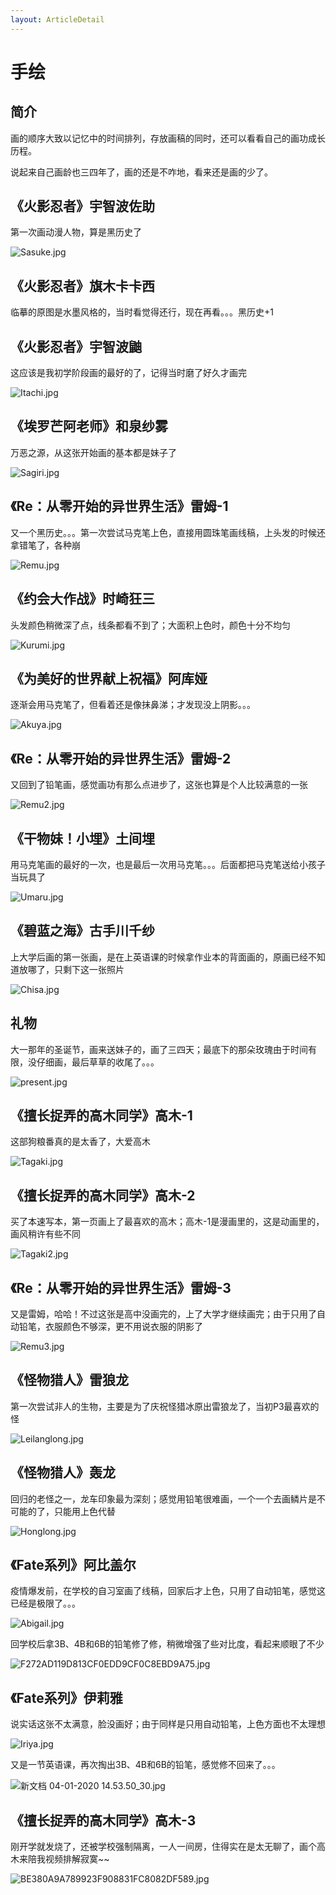```yaml
---
layout: ArticleDetail
---
```


# 手绘

## 简介

画的顺序大致以记忆中的时间排列，存放画稿的同时，还可以看看自己的画功成长历程。

说起来自己画龄也三四年了，画的还是不咋地，看来还是画的少了。



## 《火影忍者》宇智波佐助

第一次画动漫人物，算是黑历史了

![Sasuke.jpg](https://i.loli.net/2020/08/09/Bp2hi3xVSaTGYl9.jpg)



## 《火影忍者》旗木卡卡西

临摹的原图是水墨风格的，当时看觉得还行，现在再看。。。黑历史+1





## 《火影忍者》宇智波鼬

这应该是我初学阶段画的最好的了，记得当时磨了好久才画完

![Itachi.jpg](https://i.loli.net/2020/08/09/jOS78Ryb4mnqwLz.jpg)



## 《埃罗芒阿老师》和泉纱雾

万恶之源，从这张开始画的基本都是妹子了

![Sagiri.jpg](https://i.loli.net/2020/08/09/DtIOp4fmG7UQvNk.jpg)



## 《Re：从零开始的异世界生活》雷姆-1

又一个黑历史。。。第一次尝试马克笔上色，直接用圆珠笔画线稿，上头发的时候还拿错笔了，各种崩

![Remu.jpg](https://i.loli.net/2020/08/09/jzMJgPeEyr7oFL1.jpg)



## 《约会大作战》时崎狂三

头发颜色稍微深了点，线条都看不到了；大面积上色时，颜色十分不均匀

![Kurumi.jpg](https://i.loli.net/2020/08/09/NtkGOjirepfmBcX.jpg)



## 《为美好的世界献上祝福》阿库娅

逐渐会用马克笔了，但看着还是像抹鼻涕；才发现没上阴影。。。

![Akuya.jpg](https://i.loli.net/2020/08/09/oVMimebq3Z5sRYX.jpg)



## 《Re：从零开始的异世界生活》雷姆-2

又回到了铅笔画，感觉画功有那么点进步了，这张也算是个人比较满意的一张

![Remu2.jpg](https://i.loli.net/2020/08/09/gDiTx4b2BZaJQ6M.jpg)



## 《干物妹！小埋》土间埋

用马克笔画的最好的一次，也是最后一次用马克笔。。。后面都把马克笔送给小孩子当玩具了

![Umaru.jpg](https://i.loli.net/2020/08/09/gwQSUKodeJnEpYC.jpg)



## 《碧蓝之海》古手川千纱

上大学后画的第一张画，是在上英语课的时候拿作业本的背面画的，原画已经不知道放哪了，只剩下这一张照片

![Chisa.jpg](https://i.loli.net/2020/08/09/3idYlbrzqNyZAn6.jpg)



## 礼物

大一那年的圣诞节，画来送妹子的，画了三四天；最底下的那朵玫瑰由于时间有限，没仔细画，最后草草的收尾了。。。

![present.jpg](https://i.loli.net/2020/08/09/sMjdGPeZfxQ1gkn.jpg)



## 《擅长捉弄的高木同学》高木-1

这部狗粮番真的是太香了，大爱高木

![Tagaki.jpg](https://i.loli.net/2020/08/09/SGnxIulVdkcW4XA.jpg)



## 《擅长捉弄的高木同学》高木-2

买了本速写本，第一页画上了最喜欢的高木；高木-1是漫画里的，这是动画里的，画风稍许有些不同

![Tagaki2.jpg](https://i.loli.net/2020/08/09/VdUxCE8bQr6PTBc.jpg)



## 《Re：从零开始的异世界生活》雷姆-3

又是雷姆，哈哈！不过这张是高中没画完的，上了大学才继续画完；由于只用了自动铅笔，衣服颜色不够深，更不用说衣服的阴影了

![Remu3.jpg](https://i.loli.net/2020/08/09/EXAWdZpSRUt9s4a.jpg)



## 《怪物猎人》雷狼龙

第一次尝试非人的生物，主要是为了庆祝怪猎冰原出雷狼龙了，当初P3最喜欢的怪

![Leilanglong.jpg](https://i.loli.net/2020/08/09/LCIPozpWXw7gSd8.jpg)



## 《怪物猎人》轰龙

回归的老怪之一，龙车印象最为深刻；感觉用铅笔很难画，一个一个去画鳞片是不可能的了，只能用上色代替

![Honglong.jpg](https://i.loli.net/2020/08/09/daco5Nx7zGXwCqg.jpg)



## 《Fate系列》阿比盖尔

疫情爆发前，在学校的自习室画了线稿，回家后才上色，只用了自动铅笔，感觉这已经是极限了。。。

![Abigail.jpg](https://i.loli.net/2020/08/09/nB1mzhsFC4ZUJoi.jpg)

回学校后拿3B、4B和6B的铅笔修了修，稍微增强了些对比度，看起来顺眼了不少

![F272AD119D813CF0EDD9CF0C8EBD9A75.jpg](https://i.loli.net/2020/09/08/tDLh6b43BqPnwzx.jpg)



## 《Fate系列》伊莉雅

说实话这张不太满意，脸没画好；由于同样是只用自动铅笔，上色方面也不太理想

![Iriya.jpg](https://i.loli.net/2020/08/09/ZUfpDC6HtFJ2zT8.jpg)

又是一节英语课，再次掏出3B、4B和6B的铅笔，感觉修不回来了。。。

![新文档 04-01-2020 14.53.50_30.jpg](https://i.loli.net/2020/09/15/2Bs4klAICOgbavQ.jpg)



## 《擅长捉弄的高木同学》高木-3

刚开学就发烧了，还被学校强制隔离，一人一间房，住得实在是太无聊了，画个高木来陪我视频排解寂寞~~

![BE380A9A789923F908831FC8082DF589.jpg](https://i.loli.net/2020/09/08/1Zy7Yl8CwG9UIBJ.jpg)